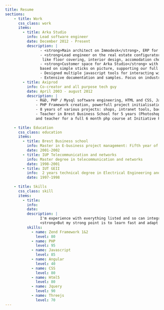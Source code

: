 ```yaml
---
title: Resume
sections:
    - title: Work
      css_class: work
      items:
        - title: Arka Studio
          info: Lead software engineer
          date: December 2012 - Present
          description: |
                - <strong>Main architect on Immodesk</strong>, ERP for managing real estate stocks and transactions, with CRM module. <br />
                - <strong>Lead engineer on the real estate configurator</strong>, a product designed for previewing user choice,
                 like floor covering, interior design, accomodation choices and other options. Webgl render for the real time parts, total cost, online orders.<br />
                - <strong>Customer space for Arka Studio</strong> with exchange zone for our computer generated pictures,
                based on simple sticks on picture, supporting our full process et multiple picture versions. <br />
                - Designed multiple javascript tools for interacting with webgl in our products.<br />
                - Extensive documentation and samples. Focus on industrialisation and time to market improvement.
        - title: Axiprod
          info: Co-creator and all purpose tech guy
          date: April 2003 - august 2012
          description: |
              - R&D, PHP / Mysql software engineering, HTML and CSS, Javascript.<br />
              - PHP Framework creation, powerfull project initialisation tools.<br />
              - 8 years of various projects: shops, intranet tools, backoffices...<br />
              - Teacher in Brest Business School for 5 years (Photoshop, Internet History, html/css), 
              and teacher for a full 6 month php course at Initiative Formation.<br />
          
    - title: Education
      css_class: education
      items:
        - title: Brest Business school
          info: Master in E-business project management: Fifth year of university studies.
          date: 2001-2002
        - title: IUP Telecommunication and networks
          info: Master degree in telecommunication and networks
          date: 1998-2001
        - title: IUT GEII
          info:  2 years technical degree in Electrical Engineering and industrial computing.
          date: 1997-1998
          
    - title: Skills
      css_class: skill
      items:
        - title:
          info:
          date:
          description: |
                I'm experience with everything listed and so can integrate real fast in those kind of projects. 
                <strong>But my strong point is to learn fast and adapt to web evolutions.</strong>
          skills:
            - name: Zend Framework 1&2
              level: 80
            - name: PHP
              level: 95
            - name: Javascript
              level: 85
            - name: Angular
              level: 40
            - name: CSS
              level: 80
            - name: Html5
              level: 80
            - name: Jquery
              level: 90
            - name: Threejs
              level: 70
---
```

